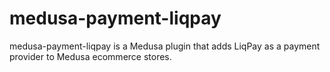 # medusa-payment-liqpay
medusa-payment-liqpay is a Medusa plugin that adds LiqPay as a payment provider to Medusa ecommerce stores.

